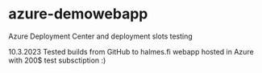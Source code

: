 # azure-demowebapp
Azure Deployment Center and deployment slots testing

10.3.2023 Tested builds from GitHub to halmes.fi webapp hosted in Azure with 200$ test subsctiption :)
